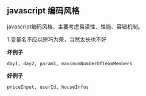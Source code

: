 ## javascript 编码风格

javascript编码风格，主要考虑易读性、性能、容错机制。

1.变量名不应以短巧为荣，当然太长也不好

**坏例子**
```
day1, day2, param1, maximumNumberOfTeamMembers

```
**好例子**
```
priceInput, userId, houseInfos
```
